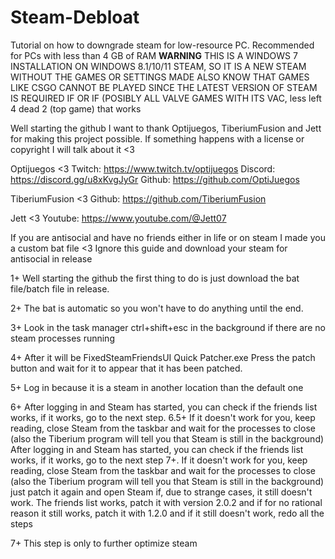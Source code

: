 # Steam-Debloat
Tutorial on how to downgrade steam for low-resource PC. Recommended for PCs with less than 4 GB of RAM
**WARNING** THIS IS A WINDOWS 7 INSTALLATION ON WINDOWS
8.1/10/11 STEAM, SO IT IS A NEW STEAM WITHOUT THE GAMES OR SETTINGS MADE ALSO KNOW THAT GAMES LIKE CSGO CANNOT BE PLAYED SINCE THE LATEST VERSION OF STEAM IS REQUIRED IF OR IF (POSIBLY ALL VALVE GAMES WITH ITS VAC, less left 4 dead 2 (top game) that works

Well starting the github I want to thank Optijuegos, TiberiumFusion and Jett for making this project possible. If something happens with a license or copyright I will talk about it <3

Optijuegos <3
Twitch: https://www.twitch.tv/optijuegos
Discord: https://discord.gg/u8xKvgJyGr
Github: https://github.com/OptiJuegos

TiberiumFusion <3
Github: https://github.com/TiberiumFusion

Jett <3 
Youtube: https://www.youtube.com/@Jett07

If you are antisocial and have no friends either in life or on steam I made you a custom bat file <3
Ignore this guide and download your steam for antisocial in release


1+ Well starting the github the first thing to do is just download the bat file/batch file in release.

2+ The bat is automatic so you won't have to do anything until the end.

3+ Look in the task manager ctrl+shift+esc in the background if there are no steam processes running

4+ After it will be FixedSteamFriendsUI Quick Patcher.exe
Press the patch button and wait for it to appear that it has been patched.

5+ Log in because it is a steam in another location than the default one

6+ After logging in and Steam has started, you can check if the friends list works, if it works, go to the next step.
6.5+ If it doesn't work for you, keep reading, close Steam from the taskbar and wait for the processes to close (also the Tiberium program will tell you that Steam is still in the background) After logging in and Steam has started, you can check if the friends list works, if it works, go to the next step 7+. If it doesn't work for you, keep reading, close Steam from the taskbar and wait for the processes to close (also the Tiberium program will tell you that Steam is still in the background) just patch it again and open Steam if, due to strange cases, it still doesn't work. The friends list works, patch it with version 2.0.2 and if for no rational reason it still works, patch it with 1.2.0 and if it still doesn't work, redo all the steps

7+ This step is only to further optimize steam
